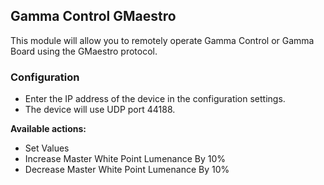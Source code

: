 ## Gamma Control GMaestro

This module will allow you to remotely operate Gamma Control or Gamma Board using the GMaestro protocol.

### Configuration
* Enter the IP address of the device in the configuration settings.
* The device will use UDP port 44188.

**Available actions:**
* Set Values
* Increase Master White Point Lumenance By 10%
* Decrease Master White Point Lumenance By 10%